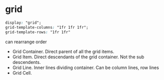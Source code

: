# grid
```css
display: "grid";
grid-template-columns: "1fr 1fr 1fr";
grid-template-rows: "1fr 1fr"
```

can rearrange order  
- Grid Container. Direct parent of all the grid items.
- Grid Item. Direct descendants of the grid container. Not the sub descendents.
- Grid Line. Inner lines dividing container. Can be column lines, row lines
- Grid Cell. 
